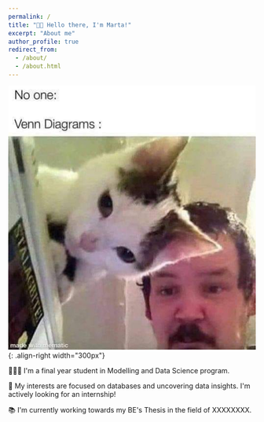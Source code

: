 ```yaml
---
permalink: /
title: "👋🏼 Hello there, I'm Marta!"
excerpt: "About me"
author_profile: true
redirect_from: 
  - /about/
  - /about.html
---
```




![Illustration of venn diagram made by a cat and a man](/images/cat-meme.jpg){: .align-right width="300px"}

👨🏻‍💻 I'm a final year student in Modelling and Data Science program.

🔬 My interests are focused on databases and uncovering data insights. I'm actively looking for an internship!

📚 I'm currently working towards my BE's Thesis in the field of XXXXXXXX. 

<!-- # Selected Experience

## 🤖 Open Source Contributions
I have experience contributing to [Arena Bench](https://github.com/Arena-Rosnav) a large open-source project for robotic obstacle avoidance using Deep Reinforcement Learning.

Moreover, I have published a [respective paper](https://sudo-boris.github.io/publication/2022-Arena-Bench) at the IROS conference and in the Robotics and Automation Letters (RA-L) journal.

## 📜 Reimplementing and Reproducing Papers
I have experience with independent research. I have implemented the Reward Constrained Policy Optimization paper into stable-baselines3 PPO and reproduced the original results by running and tracking experiments.

To accompany this work, I have submitted a blog post to the **ICLR** Blogposts Track communicating the paper's theory and my results.

Feel free to look at my specific [portfolio entry](https://sudo-boris.github.io/portfolio/RCPPO/).

## 👨🏻‍🔬 Professional Experience

Currently I am working as a **Student Researcher** at the Reliable Multimodal AI Lab at the TU Darmstadt under the supervision of Prof. Marcus Rohrbach working on **Generative Video-Language Modelling**.
Additionally, I have professional experience working as an **Applied Machine Learning Student Researcher** at the Fraunhofer Heinrich Hertz Institute. \
There I worked on dynamic traffic flow forecasting using Graph Neural Networks. -->
